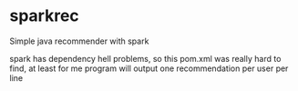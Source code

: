 # sparkrec
Simple java recommender with spark

spark has dependency hell problems, so this pom.xml was really hard to find, at least for me
program will output one recommendation per user per line 

